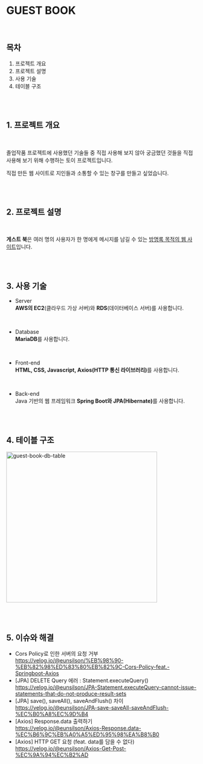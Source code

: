 # GUEST BOOK
<br>

## <b>목차</b>
1. 프로젝트 개요
2. 프로젝트 설명
3. 사용 기술
4. 테이블 구조

<br>
<br>

## <b>1. 프로젝트 개요</b>
<br>
<p>졸업작품 프로젝트에 사용했던 기술들 중 직접 사용해 보지 않아 궁금했던 것들을 직접 사용해 보기 위해 수행하는 토이 프로젝트입니다.</p>
<p>직접 만든 웹 사이트로 지인들과 소통할 수 있는 창구를 만들고 싶었습니다.</p>
<br><br>

## <b>2. 프로젝트 설명</b>
<br>
<p><b>게스트 북</b>은 여러 명의 사용자가 한 명에게 메시지를 남길 수 있는 <u>방명록 목적의 웹 사이트</u>입니다.</p>
<br><br>

## <b>3. 사용 기술</b>

+ Server  
<b>AWS의 EC2</b>(클라우드 가상 서버)와 <b>RDS</b>(데이터베이스 서버)를 사용합니다.

<br>

+ Database  
<b>MariaDB</b>를 사용합니다.

<br>

+ Front-end  
<b>HTML, CSS, Javascript, Axios(HTTP 통신 라이브러리)</b>를 사용합니다.

<br>

+ Back-end  
Java 기반의 웹 프레임워크 <b>Spring Boot와 JPA(Hibernate)</b>를 사용합니다.

<br><br>

## <b>4. 테이블 구조</b>
<img width="399" alt="guest-book-db-table" src="https://user-images.githubusercontent.com/46162801/173296869-10d053a7-cfae-4fdc-a1b3-24b8e918acc4.png">

<br><br>

## <b>5. 이슈와 해결</b>
* Cors Policy로 인한 서버의 요청 거부<br>https://velog.io/@eunsilson/%EB%98%90-%EB%82%98%ED%83%80%EB%82%9C-Cors-Policy-feat.-Springboot-Axios
* [JPA] DELETE Query 에러 : Statement.executeQuery()<br>https://velog.io/@eunsilson/JPA-Statement.executeQuery-cannot-issue-statements-that-do-not-produce-result-sets
* [JPA] save(), saveAll(), saveAndFlush() 차이<br>https://velog.io/@eunsilson/JPA-save-saveAll-saveAndFlush-%EC%B0%A8%EC%9D%B4
* [Axios] Response.data 출력하기<br>https://velog.io/@eunsilson/Axios-Response.data-%EC%B6%9C%EB%A0%A5%ED%95%98%EA%B8%B0
* [Axios] HTTP GET 요청 (feat. data를 담을 수 없다)<br>https://velog.io/@eunsilson/Axios-Get-Post-%EC%9A%94%EC%B2%AD
